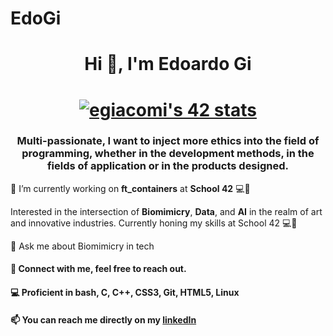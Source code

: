 # EdoGi
<h1 align="center">Hi 👋, I'm Edoardo Gi</h1>
<h1 align="center"><a href="https://github.com/JaeSeoKim/badge42"><img src="https://badge42.vercel.app/api/v2/cle4wvyh300730fjle81kvzy1/stats?cursusId=21&coalitionId=45" alt="egiacomi's 42 stats" /></a></h1>
<h3 align="center">Multi-passionate, I want to inject more ethics into the field of programming, whether in the development methods, in the fields of application or in the products designed.</h3>

🔭 I’m currently working on **ft_containers** at **School 42** 💻🚀

Interested in the intersection of **Biomimicry**, **Data**, and **AI** in the realm of art and innovative industries. Currently honing my skills at School 42 💻🚀


💬 Ask me about Biomimicry in tech

<h4 align="left">🔗 Connect with me, feel free to reach out.</h4>
<p align="left">
</p>

<h4 align="left">💻 Proficient in bash, C, C++, CSS3, Git, HTML5, Linux</h4>

<h4 align="left">📫 You can reach me directly on my <a href="https://www.linkedin.com/in/edoardo-giacomini/">linkedIn</a></h4>

